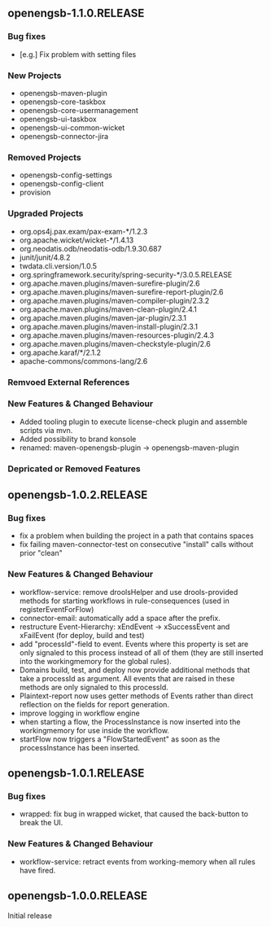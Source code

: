 openengsb-1.1.0.RELEASE
-----------------------

### Bug fixes
  * [e.g.] Fix problem with setting files

### New Projects
  * openengsb-maven-plugin
  * openengsb-core-taskbox
  * openengsb-core-usermanagement
  * openengsb-ui-taskbox
  * openengsb-ui-common-wicket
  * openengsb-connector-jira

### Removed Projects
  * openengsb-config-settings
  * openengsb-config-client
  * provision

### Upgraded Projects
  * org.ops4j.pax.exam/pax-exam-*/1.2.3
  * org.apache.wicket/wicket-*/1.4.13
  * org.neodatis.odb/neodatis-odb/1.9.30.687
  * junit/junit/4.8.2
  * twdata.cli.version/1.0.5
  * org.springframework.security/spring-security-*/3.0.5.RELEASE
  * org.apache.maven.plugins/maven-surefire-plugin/2.6
  * org.apache.maven.plugins/maven-surefire-report-plugin/2.6
  * org.apache.maven.plugins/maven-compiler-plugin/2.3.2
  * org.apache.maven.plugins/maven-clean-plugin/2.4.1
  * org.apache.maven.plugins/maven-jar-plugin/2.3.1
  * org.apache.maven.plugins/maven-install-plugin/2.3.1
  * org.apache.maven.plugins/maven-resources-plugin/2.4.3
  * org.apache.maven.plugins/maven-checkstyle-plugin/2.6
  * org.apache.karaf/*/2.1.2
  * apache-commons/commons-lang/2.6

### Remvoed External References

### New Features & Changed Behaviour
  * Added tooling plugin to execute license-check plugin and assemble scripts via mvn.
  * Added possibility to brand konsole
  * renamed: maven-openengsb-plugin -> openengsb-maven-plugin

### Depricated or Removed Features

openengsb-1.0.2.RELEASE
-----------------------

### Bug fixes
  * fix a problem when building the project in a path that contains spaces
  * fix failing maven-connector-test on consecutive "install" calls without prior "clean"

### New Features & Changed Behaviour
  * workflow-service: remove droolsHelper and use drools-provided methods for starting workflows in rule-consequences (used in registerEventForFlow)
  * connector-email: automatically add a space after the prefix.
  * restructure Event-Hierarchy: xEndEvent -> xSuccessEvent and xFailEvent (for deploy, build and test)
  * add "processId"-field to event. Events where this property is set are only signaled to this process instead of all of them (they are still inserted into the workingmemory for the global rules).
  * Domains build, test, and deploy now provide additional methods that take a processId as argument. All events that are raised in these methods are only signaled to this processId.
  * Plaintext-report now uses getter methods of Events rather than direct reflection on the fields for report generation.
  * improve logging in workflow engine
  * when starting a flow, the ProcessInstance is now inserted into the workingmemory for use inside the workflow.
  * startFlow now triggers a "FlowStartedEvent" as soon as the processInstance has been inserted.

openengsb-1.0.1.RELEASE
-----------------------

### Bug fixes
  * wrapped: fix bug in wrapped wicket, that caused the back-button to break the UI.

### New Features & Changed Behaviour
  * workflow-service: retract events from working-memory when all rules have fired.

openengsb-1.0.0.RELEASE
-----------------------

Initial release

